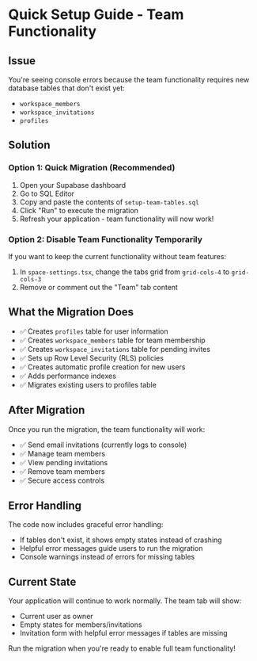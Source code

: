 # Quick Setup Guide - Team Functionality

## Issue

You're seeing console errors because the team functionality requires new database tables that don't exist yet:

- `workspace_members`
- `workspace_invitations`
- `profiles`

## Solution

### Option 1: Quick Migration (Recommended)

1. Open your Supabase dashboard
2. Go to SQL Editor
3. Copy and paste the contents of `setup-team-tables.sql`
4. Click "Run" to execute the migration
5. Refresh your application - team functionality will now work!

### Option 2: Disable Team Functionality Temporarily

If you want to keep the current functionality without team features:

1. In `space-settings.tsx`, change the tabs grid from `grid-cols-4` to `grid-cols-3`
2. Remove or comment out the "Team" tab content

## What the Migration Does

- ✅ Creates `profiles` table for user information
- ✅ Creates `workspace_members` table for team membership
- ✅ Creates `workspace_invitations` table for pending invites
- ✅ Sets up Row Level Security (RLS) policies
- ✅ Creates automatic profile creation for new users
- ✅ Adds performance indexes
- ✅ Migrates existing users to profiles table

## After Migration

Once you run the migration, the team functionality will work:

- ✅ Send email invitations (currently logs to console)
- ✅ Manage team members
- ✅ View pending invitations
- ✅ Remove team members
- ✅ Secure access controls

## Error Handling

The code now includes graceful error handling:

- If tables don't exist, it shows empty states instead of crashing
- Helpful error messages guide users to run the migration
- Console warnings instead of errors for missing tables

## Current State

Your application will continue to work normally. The team tab will show:

- Current user as owner
- Empty states for members/invitations
- Invitation form with helpful error messages if tables are missing

Run the migration when you're ready to enable full team functionality!
